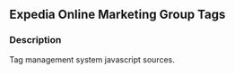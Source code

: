 Expedia Online Marketing Group Tags
------------------------------------

### Description

Tag management system javascript sources.
 
